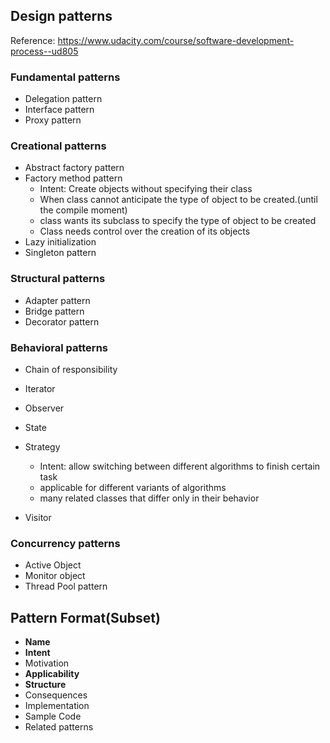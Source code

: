 ## Design patterns
Reference: https://www.udacity.com/course/software-development-process--ud805

### Fundamental patterns
* Delegation pattern
* Interface pattern
* Proxy pattern

### Creational patterns
* Abstract factory pattern
* Factory method pattern
    * Intent: Create objects without specifying their class
    * When class cannot anticipate the type of object to be created.(until the compile moment)
    * class wants its subclass to specify the type of object to be created
    * Class needs control over the creation of its objects
* Lazy initialization
* Singleton pattern

### Structural patterns
* Adapter pattern
* Bridge pattern
* Decorator pattern

### Behavioral patterns
* Chain of responsibility
* Iterator
* Observer 
* State
* Strategy
    * Intent: allow switching between different algorithms to finish certain task
    * applicable for different variants of algorithms
    * many related classes that differ only in their behavior

* Visitor

### Concurrency patterns
* Active Object
* Monitor object 
* Thread Pool pattern

## Pattern Format(Subset)
* **Name**
* **Intent**
* Motivation
* **Applicability**
* **Structure**
* Consequences
* Implementation
* Sample Code
* Related patterns